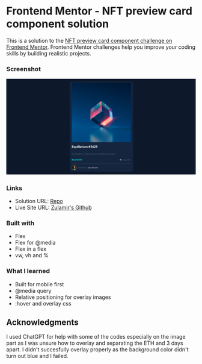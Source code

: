 # Frontend Mentor - NFT preview card component solution

This is a solution to the [NFT preview card component challenge on Frontend Mentor](https://www.frontendmentor.io/challenges/nft-preview-card-component-SbdUL_w0U). Frontend Mentor challenges help you improve your coding skills by building realistic projects. 

### Screenshot

![Screenshot](screenshot.png?raw=true "Screenshot")

### Links

- Solution URL: [Repo](https://github.com/zulamirsofian/nft-preview-card-component)
- Live Site URL: [Zulamir's Github](https://zulamirsofian.github.io/nft-preview-card-component)

### Built with

- Flex
- Flex for @media
- Flex in a flex
- vw, vh and %

### What I learned

- Built for mobile first
- @media query
- Relative positioning for overlay images
- :hover and overlay css


## Acknowledgments

I used ChatGPT for help with some of the codes especially on the image part as I was unsure how to overlay and separating the ETH and 3 days apart. 
I didn't succesfully overlay properly as the background color didn't turn out blue and I failed.
